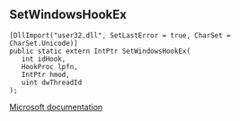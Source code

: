 ## SetWindowsHookEx

```
[DllImport("user32.dll", SetLastError = true, CharSet = CharSet.Unicode)]
public static extern IntPtr SetWindowsHookEx(
   int idHook,
   HookProc lpfn,
   IntPtr hmod,
   uint dwThreadId
);
```

[Microsoft documentation](https://docs.microsoft.com/en-us/windows/win32/api/winuser/nf-winuser-setwindowshookexw)
